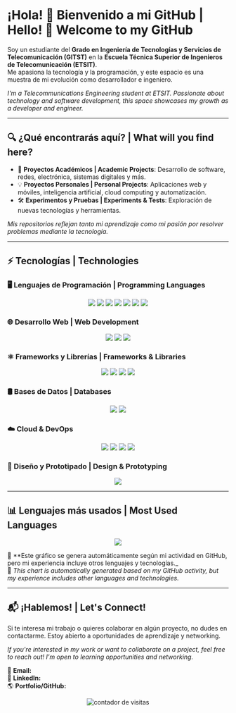 
# ¡Hola! 👋 Bienvenido a mi GitHub | Hello! 👋 Welcome to my GitHub  

Soy un estudiante del **Grado en Ingeniería de Tecnologías y Servicios de Telecomunicación (GITST)** en la **Escuela Técnica Superior de Ingenieros de Telecomunicación (ETSIT)**.  
Me apasiona la tecnología y la programación, y este espacio es una muestra de mi evolución como desarrollador e ingeniero.  

_I'm a Telecommunications Engineering student at ETSIT. Passionate about technology and software development, this space showcases my growth as a developer and engineer._  

---

## 🔍 ¿Qué encontrarás aquí? | What will you find here?  

- 🚀 **Proyectos Académicos | Academic Projects**: Desarrollo de software, redes, electrónica, sistemas digitales y más.  
- 💡 **Proyectos Personales | Personal Projects**: Aplicaciones web y móviles, inteligencia artificial, cloud computing y automatización.  
- 🛠️ **Experimentos y Pruebas | Experiments & Tests**: Exploración de nuevas tecnologías y herramientas.  

_Mis repositorios reflejan tanto mi aprendizaje como mi pasión por resolver problemas mediante la tecnología._  

---

## ⚡ Tecnologías | Technologies  

### 🖥️ Lenguajes de Programación | Programming Languages  
<p align="center">
  <img src="https://img.shields.io/badge/java-%23ED8B00.svg?style=for-the-badge&logo=openjdk&logoColor=white"/>
  <img src="https://img.shields.io/badge/javascript-%23F7DF1E.svg?style=for-the-badge&logo=javascript&logoColor=black"/>
  <img src="https://img.shields.io/badge/typescript-%23007ACC.svg?style=for-the-badge&logo=typescript&logoColor=white"/>
  <img src="https://img.shields.io/badge/python-%233776AB.svg?style=for-the-badge&logo=python&logoColor=white"/>
  <img src="https://img.shields.io/badge/c-%2300599C.svg?style=for-the-badge&logo=c&logoColor=white"/>
  <img src="https://img.shields.io/badge/swift-%23FA7343.svg?style=for-the-badge&logo=swift&logoColor=white"/>
  <img src="https://img.shields.io/badge/VHDL-%2300599C.svg?style=for-the-badge&logo=verilog&logoColor=white"/>
</p>

### 🌐 Desarrollo Web | Web Development  
<p align="center">
  <img src="https://img.shields.io/badge/html5-%23E34F26.svg?style=for-the-badge&logo=html5&logoColor=white"/>
  <img src="https://img.shields.io/badge/css3-%231572B6.svg?style=for-the-badge&logo=css3&logoColor=white"/>
  <img src="https://img.shields.io/badge/sass-%23CC6699.svg?style=for-the-badge&logo=sass&logoColor=white"/>
</p>

### ⚛️ Frameworks y Librerías | Frameworks & Libraries  
<p align="center">
  <img src="https://img.shields.io/badge/react-%2361DAFB.svg?style=for-the-badge&logo=react&logoColor=black"/>
  <img src="https://img.shields.io/badge/react%20native-%2361DAFB.svg?style=for-the-badge&logo=react&logoColor=black"/>
  <img src="https://img.shields.io/badge/node.js-%23339933.svg?style=for-the-badge&logo=node.js&logoColor=white"/>
  <img src="https://img.shields.io/badge/docker--compose-%232496ED.svg?style=for-the-badge&logo=docker&logoColor=white"/>
</p>

### 🛢️ Bases de Datos | Databases  
<p align="center">
  <img src="https://img.shields.io/badge/mysql-%234479A1.svg?style=for-the-badge&logo=mysql&logoColor=white"/>
  <img src="https://img.shields.io/badge/sqlite-%2307405e.svg?style=for-the-badge&logo=sqlite&logoColor=white"/>
</p>

### ☁️ Cloud & DevOps  
<p align="center">
  <img src="https://img.shields.io/badge/GoogleCloud-%234285F4.svg?style=for-the-badge&logo=google-cloud&logoColor=white"/>
  <img src="https://img.shields.io/badge/docker-%232496ED.svg?style=for-the-badge&logo=docker&logoColor=white"/>
  <img src="https://img.shields.io/badge/kubernetes-%23326CE5.svg?style=for-the-badge&logo=kubernetes&logoColor=white"/>
  <img src="https://img.shields.io/badge/kvm-%23007396.svg?style=for-the-badge&logo=linux&logoColor=white"/>
</p>

### 🎨 Diseño y Prototipado | Design & Prototyping  
<p align="center">
  <img src="https://img.shields.io/badge/figma-%23F24E1E.svg?style=for-the-badge&logo=figma&logoColor=white"/>
</p>

---

## 📊 Lenguajes más usados | Most Used Languages  

<p align="center">
  <img src="https://github-readme-stats.vercel.app/api/top-langs/?username=serguccierrez&layout=compact&theme=white&langs_count=8"/>
</p>

🔹 **Este gráfico se genera automáticamente según mi actividad en GitHub, pero mi experiencia incluye otros lenguajes y tecnologías._  
🔹 _This chart is automatically generated based on my GitHub activity, but my experience includes other languages and technologies._  

---

## 📬 ¡Hablemos! | Let's Connect!  

Si te interesa mi trabajo o quieres colaborar en algún proyecto, no dudes en contactarme. Estoy abierto a oportunidades de aprendizaje y networking.  

_If you're interested in my work or want to collaborate on a project, feel free to reach out! I'm open to learning opportunities and networking._  

📧 **Email:**   
💼 **LinkedIn:**   
🌎 **Portfolio/GitHub:**   
<p align="center"> <img src="https://komarev.com/ghpvc/?username=serguccierrez&label=👀%20Profile%20Views&color=blueviolet&style=for-the-badge" alt="contador de visitas" /> </p>
